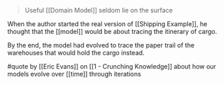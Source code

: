 > Useful [[Domain Model]] seldom lie on the surface

When the author started the real version of [[Shipping Example]], he thought that the [[model]] would be about tracing the itinerary of cargo.

By the end, the model had evolved to trace the paper trail of the warehouses that would hold the cargo instead.

#quote by [[Eric Evans]] on [[1 - Crunching Knowledge]] about how our models evolve over [[time]] through iterations
